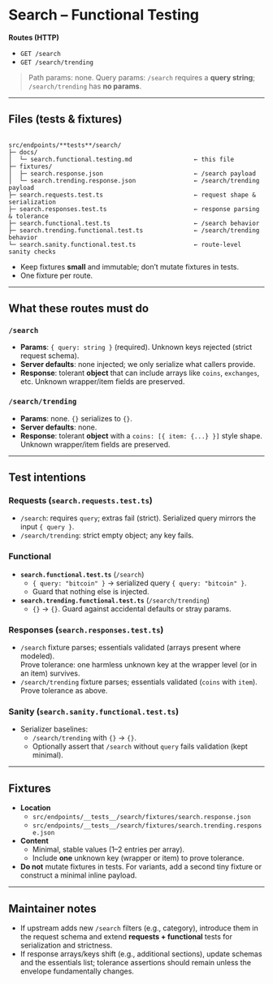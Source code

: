 # Search – Functional Testing

**Routes (HTTP)**

- `GET /search`
- `GET /search/trending`

> Path params: none. Query params: `/search` requires a **query string**; `/search/trending` has **no params**.

---

## Files (tests & fixtures)

```

src/endpoints/**tests**/search/
├─ docs/
│  └─ search.functional.testing.md                 ← this file
├─ fixtures/
│  ├─ search.response.json                         ← /search payload
│  └─ search.trending.response.json                ← /search/trending payload
├─ search.requests.test.ts                         ← request shape & serialization
├─ search.responses.test.ts                        ← response parsing & tolerance
├─ search.functional.test.ts                       ← /search behavior
├─ search.trending.functional.test.ts              ← /search/trending behavior
└─ search.sanity.functional.test.ts                ← route-level sanity checks

```

- Keep fixtures **small** and immutable; don’t mutate fixtures in tests.
- One fixture per route.

---

## What these routes must do

### `/search`

- **Params**: `{ query: string }` (required). Unknown keys rejected (strict request schema).
- **Server defaults**: none injected; we only serialize what callers provide.
- **Response**: tolerant **object** that can include arrays like `coins`, `exchanges`, etc. Unknown wrapper/item fields are preserved.

### `/search/trending`

- **Params**: none. `{}` serializes to `{}`.
- **Server defaults**: none.
- **Response**: tolerant **object** with a `coins: [{ item: {...} }]` style shape. Unknown wrapper/item fields are preserved.

---

## Test intentions

### Requests (`search.requests.test.ts`)

- `/search`: requires `query`; extras fail (strict). Serialized query mirrors the input `{ query }`.
- `/search/trending`: strict empty object; any key fails.

### Functional

- **`search.functional.test.ts`** (`/search`)
  - `{ query: "bitcoin" }` → serialized query `{ query: "bitcoin" }`.
  - Guard that nothing else is injected.
- **`search.trending.functional.test.ts`** (`/search/trending`)
  - `{}` → `{}`. Guard against accidental defaults or stray params.

### Responses (`search.responses.test.ts`)

- `/search` fixture parses; essentials validated (arrays present where modeled).  
  Prove tolerance: one harmless unknown key at the wrapper level (or in an item) survives.
- `/search/trending` fixture parses; essentials validated (`coins` with `item`).  
  Prove tolerance as above.

### Sanity (`search.sanity.functional.test.ts`)

- Serializer baselines:
  - `/search/trending` with `{}` → `{}`.
  - Optionally assert that `/search` without `query` fails validation (kept minimal).

---

## Fixtures

- **Location**
  - `src/endpoints/__tests__/search/fixtures/search.response.json`
  - `src/endpoints/__tests__/search/fixtures/search.trending.response.json`
- **Content**
  - Minimal, stable values (1–2 entries per array).
  - Include **one** unknown key (wrapper or item) to prove tolerance.
- **Do not** mutate fixtures in tests. For variants, add a second tiny fixture or construct a minimal inline payload.

---

## Maintainer notes

- If upstream adds new `/search` filters (e.g., category), introduce them in the request schema and extend **requests + functional** tests for serialization and strictness.
- If response arrays/keys shift (e.g., additional sections), update schemas and the essentials list; tolerance assertions should remain unless the envelope fundamentally changes.
